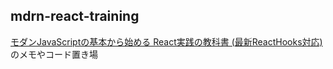 ## mdrn-react-training

[モダンJavaScriptの基本から始める React実践の教科書 (最新ReactHooks対応)](https://www.amazon.co.jp/%E3%83%A2%E3%83%80%E3%83%B3JavaScript%E3%81%AE%E5%9F%BA%E6%9C%AC%E3%81%8B%E3%82%89%E5%A7%8B%E3%82%81%E3%82%8B-React%E5%AE%9F%E8%B7%B5%E3%81%AE%E6%95%99%E7%A7%91%E6%9B%B8-%E6%9C%80%E6%96%B0ReactHooks%E5%AF%BE%E5%BF%9C-Informatics-IDEA/dp/481561072X/ref=asc_df_481561072X/?tag=jpgo-22&linkCode=df0&hvadid=529847636104&hvpos=&hvnetw=g&hvrand=8457794645846350532&hvpone=&hvptwo=&hvqmt=&hvdev=c&hvdvcmdl=&hvlocint=&hvlocphy=1009333&hvtargid=pla-1408443117961&psc=1&th=1&psc=1) のメモやコード置き場